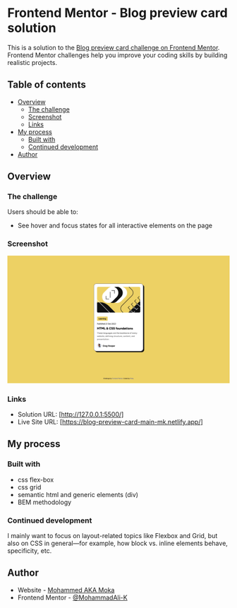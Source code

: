 # Frontend Mentor - Blog preview card solution

This is a solution to the [Blog preview card challenge on Frontend Mentor](https://www.frontendmentor.io/challenges/blog-preview-card-ckPaj01IcS). Frontend Mentor challenges help you improve your coding skills by building realistic projects.

## Table of contents

- [Overview](#overview)
  - [The challenge](#the-challenge)
  - [Screenshot](#screenshot)
  - [Links](#links)
- [My process](#my-process)
  - [Built with](#built-with)
  - [Continued development](#continued-development)
- [Author](#author)

## Overview

### The challenge

Users should be able to:

- See hover and focus states for all interactive elements on the page

### Screenshot

![](./assets/images/Blog%20previes%20card.jpeg)

### Links

- Solution URL: [http://127.0.0.1:5500/]
- Live Site URL: [https://blog-preview-card-main-mk.netlify.app/]

## My process

### Built with

- css flex-box
- css grid
- semantic html and generic elements (div)
- BEM methodology

### Continued development

I mainly want to focus on layout-related topics like Flexbox and Grid, but also on CSS in general—for example, how block vs. inline elements behave, specificity, etc.

## Author

- Website - [Mohammed AKA Moka](https://blog-preview-card-main-mk.netlify.app/)
- Frontend Mentor - [@MohammadAli-K](https://www.frontendmentor.io/profile/MohammadAli-K)
